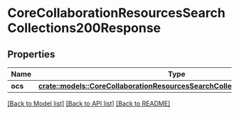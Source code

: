 # CoreCollaborationResourcesSearchCollections200Response

## Properties

Name | Type | Description | Notes
------------ | ------------- | ------------- | -------------
**ocs** | [**crate::models::CoreCollaborationResourcesSearchCollections200ResponseOcs**](core_collaboration_resources_search_collections_200_response_ocs.md) |  | 

[[Back to Model list]](../README.md#documentation-for-models) [[Back to API list]](../README.md#documentation-for-api-endpoints) [[Back to README]](../README.md)


